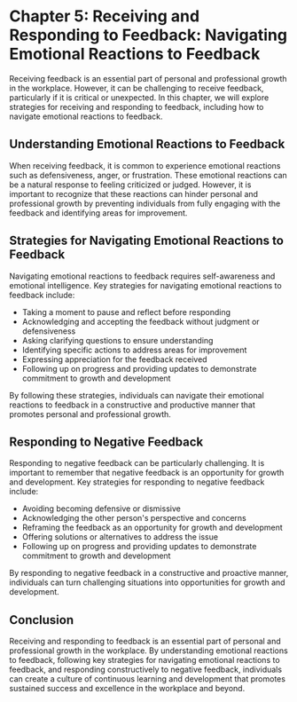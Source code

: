 Chapter 5: Receiving and Responding to Feedback: Navigating Emotional Reactions to Feedback
===========================================================================================

Receiving feedback is an essential part of personal and professional growth in the workplace. However, it can be challenging to receive feedback, particularly if it is critical or unexpected. In this chapter, we will explore strategies for receiving and responding to feedback, including how to navigate emotional reactions to feedback.

Understanding Emotional Reactions to Feedback
---------------------------------------------

When receiving feedback, it is common to experience emotional reactions such as defensiveness, anger, or frustration. These emotional reactions can be a natural response to feeling criticized or judged. However, it is important to recognize that these reactions can hinder personal and professional growth by preventing individuals from fully engaging with the feedback and identifying areas for improvement.

Strategies for Navigating Emotional Reactions to Feedback
---------------------------------------------------------

Navigating emotional reactions to feedback requires self-awareness and emotional intelligence. Key strategies for navigating emotional reactions to feedback include:

* Taking a moment to pause and reflect before responding
* Acknowledging and accepting the feedback without judgment or defensiveness
* Asking clarifying questions to ensure understanding
* Identifying specific actions to address areas for improvement
* Expressing appreciation for the feedback received
* Following up on progress and providing updates to demonstrate commitment to growth and development

By following these strategies, individuals can navigate their emotional reactions to feedback in a constructive and productive manner that promotes personal and professional growth.

Responding to Negative Feedback
-------------------------------

Responding to negative feedback can be particularly challenging. It is important to remember that negative feedback is an opportunity for growth and development. Key strategies for responding to negative feedback include:

* Avoiding becoming defensive or dismissive
* Acknowledging the other person's perspective and concerns
* Reframing the feedback as an opportunity for growth and development
* Offering solutions or alternatives to address the issue
* Following up on progress and providing updates to demonstrate commitment to growth and development

By responding to negative feedback in a constructive and proactive manner, individuals can turn challenging situations into opportunities for growth and development.

Conclusion
----------

Receiving and responding to feedback is an essential part of personal and professional growth in the workplace. By understanding emotional reactions to feedback, following key strategies for navigating emotional reactions to feedback, and responding constructively to negative feedback, individuals can create a culture of continuous learning and development that promotes sustained success and excellence in the workplace and beyond.

